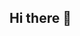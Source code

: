 ## Hi there 👋

<!--
**Gasem6/Gasem6** is a ✨ _special_ ✨ repository because its `README.md` (this file) appears on your GitHub profile.

Here are some ideas to get you started:

- 🔭 I’m currentl02    به این حساب واریز شود
38wb2ktyMwWNshNkqJtUJqVNQJa95zPtFF
